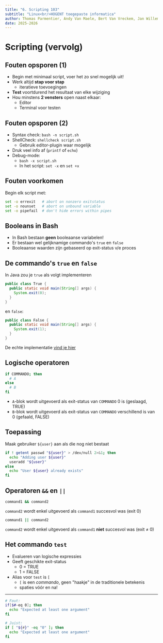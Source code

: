 ```yaml
---
title: "6. Scripting 103"
subtitle: "Linux<br/>HOGENT toegepaste informatica"
author: Thomas Parmentier, Andy Van Maele, Bert Van Vreckem, Jan Willem
date: 2025-2026
---
```


# Scripting (vervolg)

## Fouten opsporen (1)

- Begin met minimaal script, voer het zo snel mogelijk uit!
- Werk altijd **stap voor stap**
    - iteratieve toevoegingen
- **Test** voortdurend het resultaat van elke wijziging
- Hou minstens **2 vensters** open naast elkaar:
    - Editor
    - Terminal voor testen

## Fouten opsporen (2)

- Syntax check: `bash -n script.sh`
- ShellCheck: `shellcheck script.sh`
    - Gebruik editor-plugin waar mogelijk
- Druk veel info af (`printf` of `echo`)
- Debug-mode:
    - `bash -x script.sh`
    - In het script: `set -x` en `set +x`

## Fouten voorkomen

Begin elk script met:

```bash
set -o errexit   # abort on nonzero exitstatus
set -o nounset   # abort on unbound variable
set -o pipefail  # don't hide errors within pipes
```

## Booleans in Bash

- In Bash bestaan **geen** booleaanse variabelen!
- Er bestaan wel gelijknamige commando's `true` en `false`
- Booleaanse waarden zijn gebaseerd op exit-status v/e proces

## De commando's `true` en `false`

In Java zou je `true` als volgt implementeren

```java
public class True {
  public static void main(String[] args) {
    System.exit(0);
  }
}
```

en `false`:

```java
public class False {
  public static void main(String[] args) {
    System.exit(1);
  }
}
```

De echte implementatie [vind je hier](https://github.com/coreutils/coreutils/blob/master/src/true.c)

## Logische operatoren

```bash
if COMMANDO; then
  # A
else
  # B
fi
```

- `A`-blok wordt uitgevoerd als exit-status van `COMMANDO` 0 is (geslaagd, TRUE)
- `B`-blok wordt uitgevoerd als exit-status van `COMMANDO` verschillend is van 0 (gefaald, FALSE)

## Toepassing

Maak gebruiker `${user}` aan als die nog niet bestaat

```bash
if ! getent passwd "${user}" > /dev/null 2>&1; then
  echo "Adding user ${user}"
  useradd "${user}"
else
  echo "User ${user} already exists"
fi
```

## Operatoren `&&` en `||`

```bash
command1 && command2
```

`command2` wordt enkel uitgevoerd als `command1` succesvol was (exit 0)

```bash
command1 || command2
```

`command2` wordt enkel uitgevoerd als `command1` **niet** succesvol was (exit ≠ 0)

## Het commando `test`

- Evalueren van logische expressies
- Geeft geschikte exit-status
    - 0 = TRUE
    - 1 = FALSE
- Alias voor `test` is `[`
    - `[` is een *commando*, geen "haakje" in de traditionele betekenis
    - spaties vóór en na!

---

```bash
# Fout:
if[$#-eq 0]; then
  echo "Expected at least one argument"
fi

# Juist:
if [ "${#}" -eq "0" ]; then
  echo "Expected at least one argument"
fi
```
